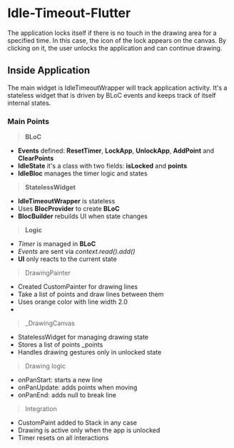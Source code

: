 # Idle-Timeout-Flutter

The application locks itself if there is no touch in the drawing area for a specified time. In this case, the icon of the lock appears on the canvas. By clicking on it, the user unlocks the application and can continue drawing.

## Inside Application

The main widget is IdleTimeoutWrapper will track application activity. It's a stateless widget that is driven by BLoC events and keeps track of itself internal states.

### Main Points

> __BLoC__
  * __Events__ defined: __ResetTimer__, __LockApp__, __UnlockApp__, __AddPoint__ and __ClearPoints__
  * __IdleState__ it's a class with two fields: __isLocked__ and __points__
  * __IdleBloc__ manages the timer logic and states
     
> __StatelessWidget__
  * __IdleTimeoutWrapper__ is stateless
  * Uses __BlocProvider__ to create __BLoC__
  * __BlocBuilder__ rebuilds UI when state changes
     
> __Logic__
  * _Timer_ is managed in __BLoC__
  * _Events_ are sent via _context.read<IdleBloc>().add()_
  * __UI__ only reacts to the current state

> DrawingPainter
  * Created CustomPainter for drawing lines
  * Take a list of points and draw lines between them
  * Uses orange color with line width 2.0
  * 
> _DrawingCanvas
  * StatelessWidget for managing drawing state
  * Stores a list of points _points
  * Handles drawing gestures only in unlocked state
    
> Drawing logic
  * onPanStart: starts a new line
  * onPanUpdate: adds points when moving
  * onPanEnd: adds null to break line

> Integration
  * CustomPaint added to Stack in any case
  * Drawing is active only when the app is unlocked
  * Timer resets on all interactions

